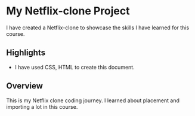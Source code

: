 # My Netflix-clone Project

I have created a Netflix-clone to showcase the skills I have learned for this course.

## Highlights

- I have used CSS, HTML to create this document.

## Overview

This is my Netflix clone coding journey. I learned about placement and importing a lot in this course.
